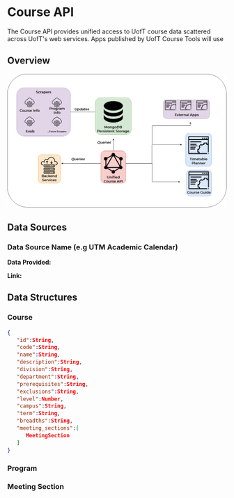 # Course API

The Course API provides unified access to UofT course data scattered across UofT's web services. Apps published by UofT Course Tools will use 

## Overview

![Backend Architecture](./backend-architecture.png)

## Data Sources

### Data Source Name (e.g UTM Academic Calendar)

__Data Provided:__

__Link:__  

## Data Structures

### Course

```json
{ 
   "id":String,
   "code":String,
   "name":String,
   "description":String,
   "division":String,
   "department":String,
   "prerequisites":String,
   "exclusions":String,
   "level":Number,
   "campus":String,
   "term":String,
   "breadths":String,
   "meeting_sections":[ 
      MeetingSection
   ]
}
```

### Program

### Meeting Section